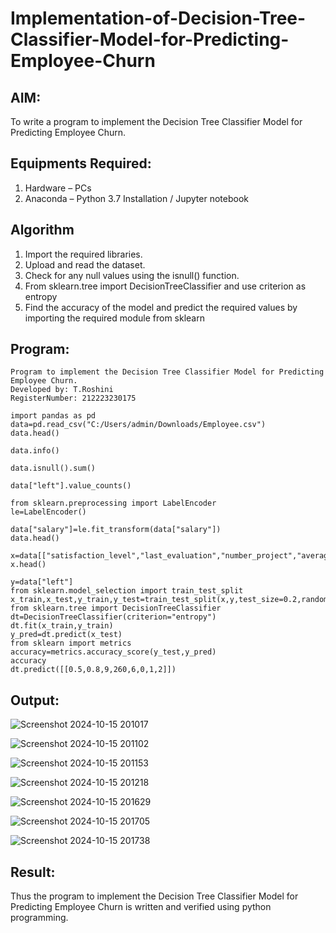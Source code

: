 # Implementation-of-Decision-Tree-Classifier-Model-for-Predicting-Employee-Churn

## AIM:
To write a program to implement the Decision Tree Classifier Model for Predicting Employee Churn.

## Equipments Required:
1. Hardware – PCs
2. Anaconda – Python 3.7 Installation / Jupyter notebook

## Algorithm
1. Import the required libraries.
2. Upload and read the dataset.
3. Check for any null values using the isnull() function.
4. From sklearn.tree import DecisionTreeClassifier and use criterion as entropy
5. Find the accuracy of the model and predict the required values by importing the required module from sklearn

## Program:
```
Program to implement the Decision Tree Classifier Model for Predicting Employee Churn.
Developed by: T.Roshini
RegisterNumber: 212223230175
```
```
import pandas as pd
data=pd.read_csv("C:/Users/admin/Downloads/Employee.csv")
data.head()
```
```
data.info()
```
```
data.isnull().sum()
```
```
data["left"].value_counts()
```
```
from sklearn.preprocessing import LabelEncoder
le=LabelEncoder()
```
```
data["salary"]=le.fit_transform(data["salary"])
data.head()
```
```
x=data[["satisfaction_level","last_evaluation","number_project","average_montly_hours","time_spend_company","Work_accident","promotion_last_5years","salary"]]
x.head()
```
```
y=data["left"]
from sklearn.model_selection import train_test_split
x_train,x_test,y_train,y_test=train_test_split(x,y,test_size=0.2,random_state=100)
from sklearn.tree import DecisionTreeClassifier
dt=DecisionTreeClassifier(criterion="entropy")
dt.fit(x_train,y_train)
y_pred=dt.predict(x_test)
from sklearn import metrics
accuracy=metrics.accuracy_score(y_test,y_pred)
accuracy
dt.predict([[0.5,0.8,9,260,6,0,1,2]])
```
## Output:

![Screenshot 2024-10-15 201017](https://github.com/user-attachments/assets/1709f5c1-3715-4780-aeac-b0ca46d1c488)

![Screenshot 2024-10-15 201102](https://github.com/user-attachments/assets/08ab380c-f68d-4f09-b650-1da2172f64e5)

![Screenshot 2024-10-15 201153](https://github.com/user-attachments/assets/44548cee-d32b-4359-bfd6-3a34ed9728fd)

![Screenshot 2024-10-15 201218](https://github.com/user-attachments/assets/cb34ad1c-a293-4b6e-8573-169d1d862f16)

![Screenshot 2024-10-15 201629](https://github.com/user-attachments/assets/3cd47356-9621-4c2c-8f88-bbcd2e322e2f)

![Screenshot 2024-10-15 201705](https://github.com/user-attachments/assets/2c13b6b5-b17d-41f4-a381-5fcc83bb89c9)

![Screenshot 2024-10-15 201738](https://github.com/user-attachments/assets/e0ccb15a-6517-4b2e-98eb-79ddce56fdde)

## Result:
Thus the program to implement the  Decision Tree Classifier Model for Predicting Employee Churn is written and verified using python programming.
